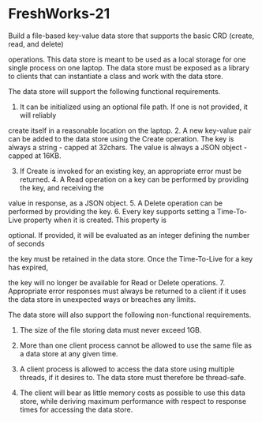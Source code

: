 # FreshWorks-21
Build a file-based key-value data store that supports the basic CRD (create, read, and delete)

operations. This data store is meant to be used as a local storage for one single process on one laptop. The data store must be exposed as a library to clients that can instantiate a class and work with the data store.

The data store will support the following functional requirements.

1. It can be initialized using an optional file path. If one is not provided, it will reliably

create itself in a reasonable location on the laptop. 2. A new key-value pair can be added to the data store using the Create operation. The key is always a string - capped at 32chars. The value is always a JSON object - capped at 16KB.

3. If Create is invoked for an existing key, an appropriate error must be returned. 4. A Read operation on a key can be performed by providing the key, and receiving the

value in response, as a JSON object. 5. A Delete operation can be performed by providing the key. 6. Every key supports setting a Time-To-Live property when it is created. This property is

optional. If provided, it will be evaluated as an integer defining the number of seconds

the key must be retained in the data store. Once the Time-To-Live for a key has expired,

the key will no longer be available for Read or Delete operations. 7. Appropriate error responses must always be returned to a client if it uses the data store in unexpected ways or breaches any limits.

The data store will also support the following non-functional requirements.

1. The size of the file storing data must never exceed 1GB.

2. More than one client process cannot be allowed to use the same file as a data store at any given time.

3. A client process is allowed to access the data store using multiple threads, if it desires to. The data store must therefore be thread-safe.

4. The client will bear as little memory costs as possible to use this data store, while deriving maximum performance with respect to response times for accessing the data store.